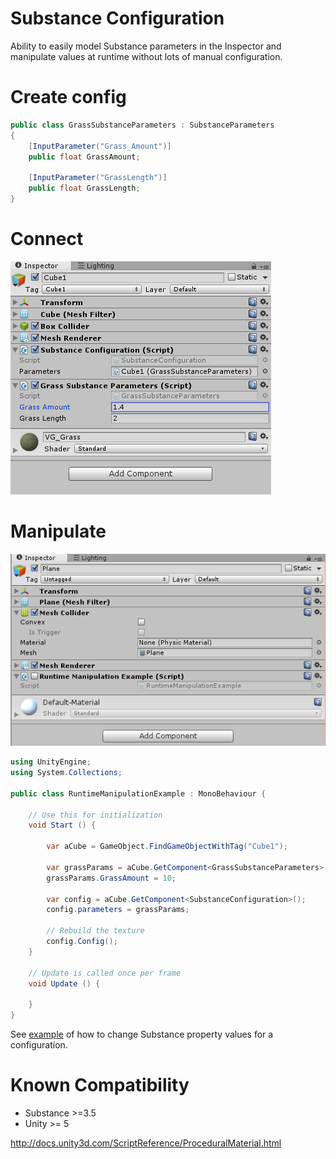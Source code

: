 # Substance Configuration

Ability to easily model Substance parameters in the Inspector and
manipulate values at runtime without lots of manual configuration.

# Create config
```csharp 
public class GrassSubstanceParameters : SubstanceParameters
{
    [InputParameter("Grass_Amount")]
    public float GrassAmount;

    [InputParameter("GrassLength")]
    public float GrassLength;
}
``` 

# Connect
![Connect](Connect.PNG)


# Manipulate

![Manipulate](Manipulate.PNG)

```csharp
using UnityEngine;
using System.Collections;

public class RuntimeManipulationExample : MonoBehaviour {

	// Use this for initialization
	void Start () {

        var aCube = GameObject.FindGameObjectWithTag("Cube1");

        var grassParams = aCube.GetComponent<GrassSubstanceParameters>();
        grassParams.GrassAmount = 10;

        var config = aCube.GetComponent<SubstanceConfiguration>();
        config.parameters = grassParams;
        
        // Rebuild the texture
        config.Config();
    }

    // Update is called once per frame
    void Update () {
	
	}
}
```

See [example](https://github.com/jbw/SubstanceConfiguration/blob/master/SubstanceConfiguration/Assets/RuntimeManipulationExample.cs) of how to change Substance property values for a configuration. 


# Known Compatibility 
* Substance >=3.5 
* Unity >= 5

http://docs.unity3d.com/ScriptReference/ProceduralMaterial.html
